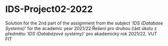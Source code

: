 # IDS-Project02-2022

Solution for the 2nd part of the assignment from the subject *'IDS (Database Systems)'* for the academic year 2021/22
Řešení pro druhou část úkolu z předmětu *'IDS (Databázové systémy)'* pro akademický rok 2021/22.
VUT FIT
